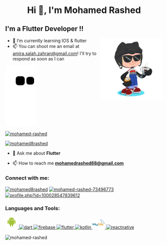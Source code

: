 <h1 align="center">Hi 👋, I'm Mohamed Rashed</h1>

## I'm a Flutter Developer !!

<img alt="Night Coding" src="https://raw.githubusercontent.com/AhmedFathyDev/AhmedFathyDev/main/GitHub.png" align="right" height="200"/>

- 🌱 I’m currently learning IOS & flutter
- 📫 You can shoot me an email at amira.salah.zahran@gmail.com! I'll try to respond as soon as I can

<img src="https://github.com/Amira-Zahran/Amira-zahran/blob/output/github-contribution-grid-snake.svg" alt="Snake"/>

<p align="left"> <a href="https://github.com/ryo-ma/github-profile-trophy"><img src="https://github-profile-trophy.vercel.app/?username=mohamed-rashed" alt="mohamed-rashed" /></a> </p>

<p align="left"> <a href="https://twitter.com/mohamed8rashed" target="blank"><img src="https://img.shields.io/twitter/follow/mohamed8rashed?logo=twitter&style=for-the-badge" alt="mohamed8rashed" /></a> </p>

- 💬 Ask me about **Flutter**

- 📫 How to reach me **mohamedrashed88@gmail.com**

<h3 align="left">Connect with me:</h3>
<p align="left">
<a href="https://twitter.com/mohamed8rashed" target="blank"><img align="center" src="https://raw.githubusercontent.com/rahuldkjain/github-profile-readme-generator/master/src/images/icons/Social/twitter.svg" alt="mohamed8rashed" height="30" width="40" /></a>
<a href="https://linkedin.com/in/mohamed-rashed-73496773" target="blank"><img align="center" src="https://raw.githubusercontent.com/rahuldkjain/github-profile-readme-generator/master/src/images/icons/Social/linked-in-alt.svg" alt="mohamed-rashed-73496773" height="30" width="40" /></a>
<a href="https://fb.com/profile.php?id=100028547839612" target="blank"><img align="center" src="https://raw.githubusercontent.com/rahuldkjain/github-profile-readme-generator/master/src/images/icons/Social/facebook.svg" alt="profile.php?id=100028547839612" height="30" width="40" /></a>
</p>

<h3 align="left">Languages and Tools:</h3>
<p align="left"> <a href="https://developer.android.com" target="_blank" rel="noreferrer"> <img src="https://raw.githubusercontent.com/devicons/devicon/master/icons/android/android-original-wordmark.svg" alt="android" width="40" height="40"/> </a> <a href="https://dart.dev" target="_blank" rel="noreferrer"> <img src="https://www.vectorlogo.zone/logos/dartlang/dartlang-icon.svg" alt="dart" width="40" height="40"/> </a> <a href="https://firebase.google.com/" target="_blank" rel="noreferrer"> <img src="https://www.vectorlogo.zone/logos/firebase/firebase-icon.svg" alt="firebase" width="40" height="40"/> </a> <a href="https://flutter.dev" target="_blank" rel="noreferrer"> <img src="https://www.vectorlogo.zone/logos/flutterio/flutterio-icon.svg" alt="flutter" width="40" height="40"/> </a> <a href="https://kotlinlang.org" target="_blank" rel="noreferrer"> <img src="https://www.vectorlogo.zone/logos/kotlinlang/kotlinlang-icon.svg" alt="kotlin" width="40" height="40"/> </a> <a href="https://www.mysql.com/" target="_blank" rel="noreferrer"> <img src="https://raw.githubusercontent.com/devicons/devicon/master/icons/mysql/mysql-original-wordmark.svg" alt="mysql" width="40" height="40"/> </a> <a href="https://reactnative.dev/" target="_blank" rel="noreferrer"> <img src="https://reactnative.dev/img/header_logo.svg" alt="reactnative" width="40" height="40"/> </a> </p>

<p><img align="center" src="https://github-readme-stats.vercel.app/api/top-langs?username=mohamed-rashed&show_icons=true&locale=en&layout=compact" alt="mohamed-rashed" /></p>
